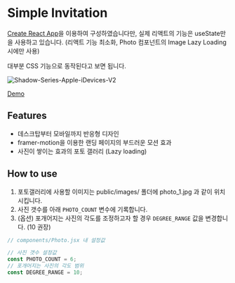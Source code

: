 # Simple Invitation

[Create React App](https://github.com/facebook/create-react-app)을 이용하여 구성하였습니다만, 실제 리액트의 기능은 useState만을 사용하고 있습니다. (리액트 기능 최소화, Photo 컴포넌트의 Image Lazy Loading 시에만 사용)

대부분 CSS 기능으로 동작된다고 보면 됩니다.

![Shadow-Series-Apple-iDevices-V2](https://github.com/emoket/simple-invitation/assets/8438711/6106fbd6-c6db-4da8-b1f7-97f6e37ab1dd)

[Demo](https://teo-invitation.vercel.app/)

## Features

- 데스크탑부터 모바일까지 반응형 디자인
- framer-motion을 이용한 랜딩 페이지의 부드러운 모션 효과
- 사진이 쌓이는 효과의 포토 갤러리 (Lazy loading)

## How to use

1. 포토갤러리에 사용할 이미지는 public/images/ 폴더에 photo_1.jpg 과 같이 위치 시킵니다.
2. 사진 갯수를 아래 `PHOTO_COUNT` 변수에 기록합니다.
3. (옵션) 포개어지는 사진의 각도를 조정하고자 할 경우 `DEGREE_RANGE` 값을 변경합니다. (10 권장)

```javascript
// components/Photo.jsx 내 설정값

// 사진 갯수 설정값
const PHOTO_COUNT = 6;
// 포개어지는 사진의 각도 범위
const DEGREE_RANGE = 10;
```
